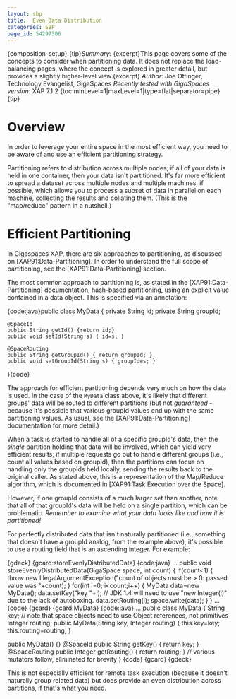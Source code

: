 ```yaml
---
layout: sbp
title:  Even Data Distribution
categories: SBP
page_id: 54297306
---
```


{composition-setup}
{tip}*Summary:* {excerpt}This page covers some of the concepts to consider when partitioning data. It does not replace the load-balancing pages, where the concept is explored in greater detail, but provides a slightly higher-level view.{excerpt}
*Author*: Joe Ottinger, Technology Evangelist, GigaSpaces
*Recently tested with GigaSpaces version*: XAP 7.1.2
{toc:minLevel=1|maxLevel=1|type=flat|separator=pipe}
{tip}

# Overview

In order to leverage your entire space in the most efficient way, you need to be aware of and use an efficient partitioning strategy.

Partitioning refers to distribution across multiple nodes; if all of your data is held in one container, then your data isn't partitioned. It's far more efficient to spread a dataset across multiple nodes and multiple machines, if possible, which allows you to process a subset of data in parallel on each machine, collecting the results and collating them. (This is the "map/reduce" pattern in a nutshell.)

# Efficient Partitioning

In Gigaspaces XAP, there are six approaches to partitioning, as discussed on [XAP91:Data-Partitioning]. In order to understand the full scope of partitioning, see the [XAP91:Data-Partitioning] section.

The most common approach to partitioning is, as stated in the [XAP91:Data-Partitioning] documentation, hash-based partitioning, using an explicit value contained in a data object. This is specified via an annotation:

{code:java}public class MyData {
    private String id;
    private String groupId;

    @SpaceId
    public String getId() {return id;}
    public void setId(String s) { id=s; }

    @SpaceRouting
    public String getGroupId() { return groupId; }
    public void setGroupId(String s) { groupId=s; }
}{code}

The approach for efficient partitioning depends very much on how the data is used. In the case of the `MyData` class above, it's likely that different groups' data will be routed to different partitions (but not *guaranteed* - because it's possible that various groupId values end up with the same partitioning values. As usual, see the [XAP91:Data-Partitioning] documentation for more detail.)

When a task is started to handle all of a specific groupId's data, then the *single* partition holding that data will be involved, which can yield very efficient results; if multiple requests go out to handle different groups (i.e., count all values based on groupId), then the partitions can focus on handling only the groupIds held locally, sending the results back to the original caller. As stated above, this is a representation of the Map/Reduce algorithm, which is documented in [XAP91:Task Execution over the Space].

However, if one groupId consists of a much larger set than another, note that all of that groupId's data will be held on a single partition, which can be problematic. *Remember to examine what your data looks like and how it is partitioned!*

For perfectly distributed data that isn't naturally partitioned (i.e., something that doesn't have a groupId analog, from the example above), it's possible to use a routing field that is an ascending integer. For example:

{gdeck}
{gcard:storeEvenlyDistributedData}
{code:java}
...
public void storeEvenlyDistributedData(GigaSpace space, int count) {
   if(count<1)
   {
      throw new IllegalArgumentException("count of objects must be > 0: passed value was "+count);
   }
   for(int i=0; i<count;i++)
   {
      MyData data=new MyData();
      data.setKey("key "+i);
      // JDK 1.4 will need to use "new Integer(i)" due to the lack of autoboxing.
      data.setRouting(i);
      space.write(data);
   }
}
...
{code}
{gcard}
{gcard:MyData}
{code:java}
...
public class MyData {
   String key;
   // note that space objects need to use Object references, not primitives
   Integer routing;
   public MyData(String key, Integer routing) {
      this.key=key;
      this.routing=routing;
   }

   public MyData() {}
   @SpaceId
   public String getKey() { return key; }
   @SpaceRouting
   public Integer getRouting() { return routing; }
   // various mutators follow, eliminated for brevity
}
{code}
{gcard}
{gdeck}

This is not especially efficient for remote task execution (because it doesn't naturally group related data) but does provide an even distribution across partitions, if that's what you need.
